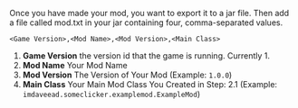 Once you have made your mod, you want to export it to a jar file. Then add a file called mod.txt in your jar containing four, comma-separated values.
```csv
<Game Version>,<Mod Name>,<Mod Version>,<Main Class>
```
1. **Game Version** the version id that the game is running. Currently 1.
2. **Mod Name** Your Mod Name
3. **Mod Version** The Version of Your Mod (Example: `1.0.0`)
4. **Main Class** Your Main Mod Class You Created in Step: 2.1 (Example: `imdaveead.someclicker.examplemod.ExampleMod`)
